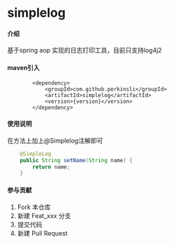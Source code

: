 # simplelog

#### 介绍
基于spring aop 实现的日志打印工具，目前只支持log4j2

#### maven引入
```
        <dependency>
            <groupId>com.github.perkinsli</groupId>
            <artifactId>simplelog</artifactId>
            <version>{version}</version>
        </dependency>
```

#### 使用说明
在方法上加上@Simplelog注解即可

``` java
    @SimpleLog
    public String setName(String name) {
        return name;
    }
```

#### 参与贡献

1. Fork 本仓库
2. 新建 Feat_xxx 分支
3. 提交代码
4. 新建 Pull Request
